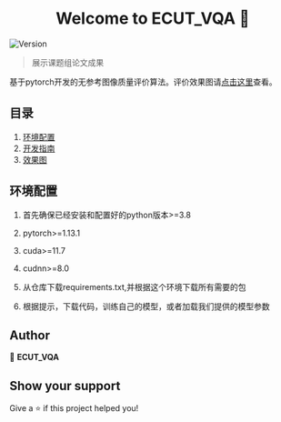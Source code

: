 <h1 align="center">Welcome to ECUT_VQA 👋</h1>
<p>
  <img alt="Version" src="https://img.shields.io/badge/version-1.0-blue.svg?cacheSeconds=2592000" />
</p>

> 展示课题组论文成果

基于pytorch开发的无参考图像质量评价算法。评价效果图请[点击这里](#效果图)查看。


## 目录

1. [环境配置](#环境配置)
2. [开发指南](#开发指南)
3. [效果图](#效果图)

## 环境配置

1. 首先确保已经安装和配置好的python版本>=3.8
2. pytorch>=1.13.1
3. cuda>=11.7
4. cudnn>=8.0 

5. 从仓库下载requirements.txt,并根据这个环境下载所有需要的包

6. 根据提示，下载代码，训练自己的模型，或者加载我们提供的模型参数


## Author

👤 **ECUT_VQA**

## Show your support

Give a ⭐️ if this project helped you!

